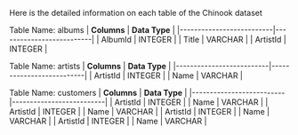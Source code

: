 Here is the detailed information on each table of the Chinook dataset

Table Name: albums
| **Columns**              | **Data Type**            |
|--------------------------|--------------------------|
| AlbumId                  | INTEGER                  |
| Title                    | VARCHAR                  |
| ArtistId                 | INTEGER                  |

Table Name: artists
| **Columns**              | **Data Type**            |
|--------------------------|--------------------------|
| ArtistId                 | INTEGER                  |
| Name                     | VARCHAR                  |

Table Name: customers
| **Columns**              | **Data Type**            |
|--------------------------|--------------------------|
| ArtistId                 | INTEGER                  |
| Name                     | VARCHAR                  |
| ArtistId                 | INTEGER                  |
| Name                     | VARCHAR                  |
| ArtistId                 | INTEGER                  |
| Name                     | VARCHAR                  |
| ArtistId                 | INTEGER                  |
| Name                     | VARCHAR                  |
